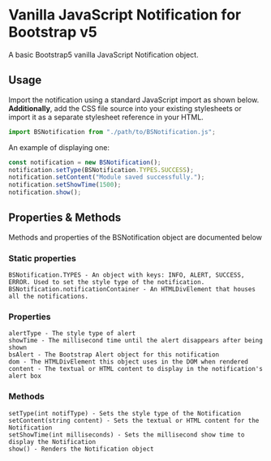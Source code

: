# Vanilla JavaScript Notification for Bootstrap v5
A basic Bootstrap5 vanilla JavaScript Notification object.

## Usage
Import the notification using a standard JavaScript import as shown below. **Additionally**, add the CSS file source into your existing stylesheets or import it as a separate stylesheet reference in your HTML.

```js
import BSNotification from "./path/to/BSNotification.js";
```

An example of displaying one:

```js
const notification = new BSNotification();
notification.setType(BSNotification.TYPES.SUCCESS);
notification.setContent("Module saved successfully.");
notification.setShowTime(1500);
notification.show();
```

## Properties & Methods
Methods and properties of the BSNotification object are documented below

### Static properties
```
BSNotification.TYPES - An object with keys: INFO, ALERT, SUCCESS, ERROR. Used to set the style type of the notification.
BSNotification.notificationContainer - An HTMLDivElement that houses all the notifications.
```

### Properties
```
alertType - The style type of alert
showTime - The millisecond time until the alert disappears after being shown
bsAlert - The Bootstrap Alert object for this notification
dom - The HTMLDivElement this object uses in the DOM when rendered
content - The textual or HTML content to display in the notification's alert box
```

### Methods
```
setType(int notifType) - Sets the style type of the Notification
setContent(string content) - Sets the textual or HTML content for the Notification
setShowTime(int milliseconds) - Sets the millisecond show time to display the Notification
show() - Renders the Notification object
```